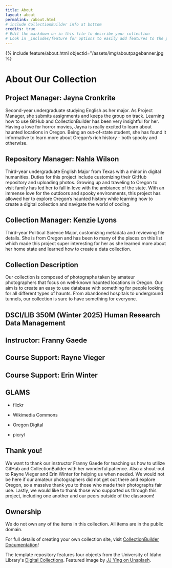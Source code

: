 ```yaml
---
title: About
layout: about
permalink: /about.html
# include CollectionBuilder info at bottom
credits: true
# Edit the markdown on in this file to describe your collection
# Look in _includes/feature for options to easily add features to the page
---
```


{% include feature/about.html objectid="/assets/img/aboutpagebanner.jpg %}

# **About Our Collection**
## **Project Manager: Jayna Cronkrite**
Second-year undergraduate studying English as her major. As Project Manager, she submits assignments and keeps the group on track. Learning how to use GitHub and CollectionBuilder has been very insightful for her. Having a love for horror movies, Jayna is really excited to learn about haunted locations in Oregon. Being an out-of-state student, she has found it informative to learn more about Oregon’s rich history - both spooky and otherwise. 

## **Repository Manager: Nahla Wilson**
Third-year undergraduate English Major from Texas with a minor in digital humanities. Duties for this project include customizing their GitHub repository and uploading photos. Growing up and traveling to Oregon to visit family has led her to fall in love with the ambiance of the state. With an immense love for the outdoors and spooky environments, this project has allowed her to explore Oregon’s haunted history while learning how to create a digital collection and navigate the world of coding.

## **Collection Manager: Kenzie Lyons**
Third-year Political Science Major, customizing metadata and reviewing file details. She is from Oregon and has been to many of the places on this list which made this project super interesting for her as she learned more about her home state and learned how to create a data collection. 

## **Collection Description**
Our collection is composed of photographs taken by amateur photographers that focus on well-known haunted locations in Oregon. Our aim is to create an easy to use database with something for people looking for all different types of haunts. From abandoned hospitals to underground tunnels, our collection is sure to have something for everyone.

## **DSCI/LIB 350M (Winter 2025) Human Research Data Management**

## **Instructor: Franny Gaede**

## **Course Support: Rayne Vieger**

## **Course Support: Erin Winter**

## **GLAMS**
- flickr

- Wikimedia Commons

- Oregon Digital

- picryl

## **Thank you!**
We want to thank our instructor Franny Gaede for teaching us how to utilize GitHub and CollectionBuilder with her wonderful patience. Also a shout-out to Rayne Vieger and Erin Winter for helping us when needed. We would not be here if our amateur photographers did not get out there and explore Oregon, so a massive thank you to those who made their photographs fair use. Lastly, we would like to thank those who supported us through this project, including one another and our peers outside of the classroom!  

## **Ownership**
We do not own any of the items in this collection. All items are in the public domain. 

For full details of creating your own collection site, visit [CollectionBuilder Documentation](https://collectionbuilder.github.io/cb-docs/)!

The template repository features four objects from the University of Idaho Library's [Digital Collections](https://www.lib.uidaho.edu/digital). 
Featured image by [JJ Ying on Unsplash](https://unsplash.com/photos/WmnsGyaFnCQ).

